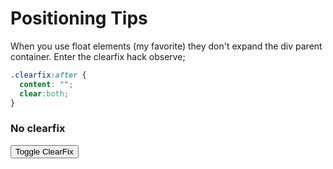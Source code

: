 <head>
  <link 
      rel="stylesheet" 
      type="text/css" 
      media="all" 
      href="./color.css"/>
  <link 
      rel="stylesheet" 
      type="text/css" 
      media="all" 
      href="./CSS.css"/>
  <link 
      href="https://fonts.googleapis.com/css?family=Fira+Mono:500&display=swap" 
      rel="stylesheet">
  <script src="https://code.jquery.com/jquery-3.5.1.min.js" integrity="sha256-9/aliU8dGd2tb6OSsuzixeV4y/faTqgFtohetphbbj0=" crossorigin="anonymous"></script>

<link rel="stylesheet" href="https://cdn.jsdelivr.net/npm/bulma@0.8.2/css/bulma.min.css">
<style> 



</style>
</head>    


# Positioning Tips
When you use float elements (my favorite) they don't expand the div parent container. Enter the clearfix hack observe;

```css
.clearfix:after {
  content: "";
  clear:both;
}
```


<div class=container>

<div id=no-clearfix>
<h3>No clearfix</h3>


</div>
<div class="asideL"></div>
<div class="asideR"></div>
</div>
<button class="button is-primary">Toggle ClearFix</button>